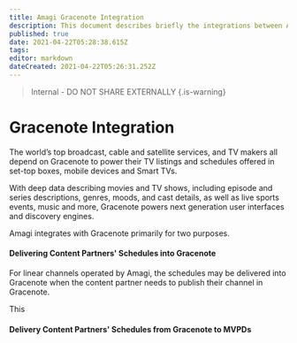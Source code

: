 ```yaml
---
title: Amagi Gracenote Integration
description: This document describes briefly the integrations between Amagi and Gracenote.
published: true
date: 2021-04-22T05:28:38.615Z
tags: 
editor: markdown
dateCreated: 2021-04-22T05:26:31.252Z
---
```


> Internal - DO NOT SHARE EXTERNALLY
{.is-warning}

# Gracenote Integration

The world’s top broadcast, cable and satellite services, and TV makers all depend on Gracenote to power their TV listings and schedules offered in set-top boxes, mobile devices and Smart TVs.

With deep data describing movies and TV shows, including episode and series descriptions, genres, moods, and cast details, as well as live sports events, music and more, Gracenote powers next generation user interfaces and discovery engines.

Amagi integrates with Gracenote primarily for two purposes.

#### Delivering Content Partners' Schedules into Gracenote

For linear channels operated by Amagi, the schedules may be delivered into Gracenote when the content partner needs to publish their channel in Gracenote.

This

#### Delivery Content Partners' Schedules from Gracenote to MVPDs